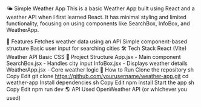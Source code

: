 🌤️ Simple Weather App
This is a basic Weather App built using React and a weather API when I first learned React. It has minimal styling and limited functionality, focusing on using components like SearchBox, InfoBox, and WeatherApp.

🚀 Features
Fetches weather data using an API
Simple component-based structure
Basic user input for searching cities
🛠️ Tech Stack
React (Vite)
Weather API
Basic CSS
📂 Project Structure
App.jsx - Main component
SearchBox.jsx - Handles city input
InfoBox.jsx - Displays weather details
WeatherApp.jsx - Core weather logic
📌 How to Run
Clone the repository
sh
Copy
Edit
git clone https://github.com/yourusername/weather-app.git
cd weather-app
Install dependencies
sh
Copy
Edit
npm install
Start the app
sh
Copy
Edit
npm run dev
🌎 API Used
OpenWeather API (or whichever you used)
